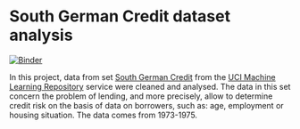 # South German Credit dataset analysis

[![Binder](https://mybinder.org/badge_logo.svg)](https://mybinder.org/v2/gh/plyschik/south-german-credit-data-set-analysis/HEAD)

In this project, data from set [South German Credit](http://archive.ics.uci.edu/ml/datasets/South+German+Credit+%28UPDATE%29) from the [UCI Machine Learning Repository](http://archive.ics.uci.edu/ml/datasets.php) service were cleaned and analysed. The data in this set concern the problem of lending, and more precisely, allow to determine credit risk on the basis of data on borrowers, such as: age, employment or housing situation. The data comes from 1973-1975.
